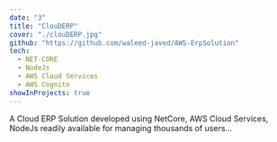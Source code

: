 ```yaml
---
date: "3"
title: "ClouDERP"
cover: "./clouDERP.jpg"
github: "https://github.com/waleed-javed/AWS-ErpSolution"
tech:
  - NET-CORE
  - NodeJs
  - AWS Cloud Services
  - AWS Cognito
showInProjects: true
---
```


A Cloud ERP Solution developed using NetCore, AWS Cloud Services, NodeJs readily available for managing thousands of users...
